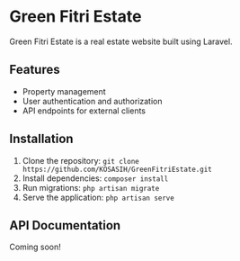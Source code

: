 # Green Fitri Estate

Green Fitri Estate is a real estate website built using Laravel.

## Features

* Property management
* User authentication and authorization
* API endpoints for external clients

## Installation

1. Clone the repository: `git clone https://github.com/KOSASIH/GreenFitriEstate.git`
2. Install dependencies: `composer install`
3. Run migrations: `php artisan migrate`
4. Serve the application: `php artisan serve`

## API Documentation

Coming soon!
